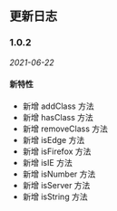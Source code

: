 ## 更新日志

### 1.0.2

*2021-06-22*

#### 新特性

- 新增 addClass 方法
- 新增 hasClass 方法
- 新增 removeClass 方法
- 新增 isEdge 方法
- 新增 isFirefox 方法
- 新增 isIE 方法
- 新增 isNumber 方法
- 新增 isServer 方法
- 新增 isString 方法

